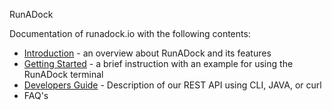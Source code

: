 RunADock

Documentation of runadock.io with the following contents:

* [Introduction](Introduction.md) - an overview about RunADock and its features
* [Getting Started](GettingStarted.md) - a brief instruction with an example for using the RunADock terminal
* [Developers Guide](DevelopersGuide.md) - Description of our REST API using CLI, JAVA, or curl
* FAQ's

